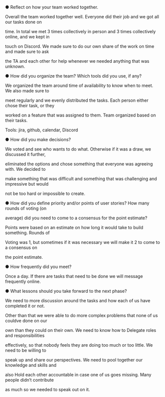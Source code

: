 ﻿﻿● Reflect on how your team worked together.

Overall the team worked together well. Everyone did their job and we got all our tasks done on

time. In total we met 3 times collectively in person and 3 times collectively online, and we kept in

touch on Discord. We made sure to do our own share of the work on time and made sure to ask

the TA and each other for help whenever we needed anything that was unknown.

● How did you organize the team? Which tools did you use, if any?

We organized the team around time of availability to know when to meet. We also made sure to

meet regularly and we evenly distributed the tasks. Each person either chose their task, or they

worked on a feature that was assigned to them. Team organized based on their tasks.

Tools: jira, github, calendar, Discord

● How did you make decisions?

We voted and see who wants to do what. Otherwise if it was a draw, we discussed it further,

eliminated the options and chose something that everyone was agreeing with. We decided to

make something that was difficult and something that was challenging and impressive but would

not be too hard or impossible to create.

● How did you define priority and/or points of user stories? How many rounds of voting (on

average) did you need to come to a consensus for the point estimate?

Points were based on an estimate on how long it would take to build something. Rounds of

Voting was 1, but sometimes if it was necessary we will make it 2 to come to a consensus on

the point estimate.

● How frequently did you meet?

Once a day. If there are tasks that need to be done we will message frequently online.

● What lessons should you take forward to the next phase?

We need to more discussion around the tasks and how each of us have completed it or not.

Other than that we were able to do more complex problems that none of us couldve done on our

own than they could on their own. We need to know how to Delegate roles and responsibilities

effectively, so that nobody feels they are doing too much or too little. We need to be willing to

speak up and share our perspectives. We need to pool together our knowledge and skills and

also Hold each other accountable in case one of us goes missing. Many people didn’t contribute

as much so we needed to speak out on it.

